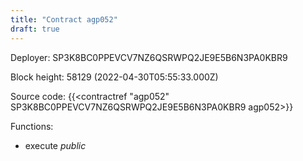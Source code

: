 ```yaml
---
title: "Contract agp052"
draft: true
---
```

Deployer: SP3K8BC0PPEVCV7NZ6QSRWPQ2JE9E5B6N3PA0KBR9


 



Block height: 58129 (2022-04-30T05:55:33.000Z)

Source code: {{<contractref "agp052" SP3K8BC0PPEVCV7NZ6QSRWPQ2JE9E5B6N3PA0KBR9 agp052>}}

Functions:

* execute _public_
